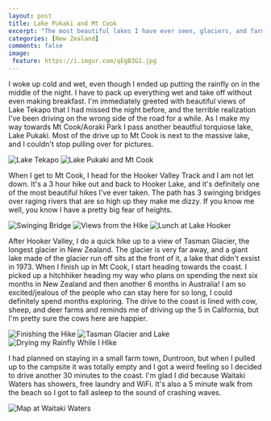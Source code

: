 ```yaml
---
layout: post
title: Lake Pukaki and Mt Cook
excerpt: "The most beautiful lakes I have ever seen, glaciers, and farms."
categories: [New Zealand]
comments: false
image:
 feature: https://i.imgur.com/qEgB3G1.jpg
---
```


I woke up cold and wet, even though I ended up putting the rainfly on in the middle of the night. I have to pack up everything wet and take off without even making breakfast. I'm immediately greeted with beautiful views of Lake Tekapo that I had missed the night before, and the terrible realization I've been driving on the wrong side of the road for a while. As I make my way towards Mt Cook/Aoraki Park I pass another beautfiul torquiose lake, Lake Pukaki. Most of the drive up to Mt Cook is next to the massive lake, and I couldn't stop pulling over for pictures.

![Lake Tekapo](https://i.imgur.com/aANdmkwl.jpg) ![Lake Pukaki and Mt Cook](https://i.imgur.com/m88cztBl.jpg)

When I get to Mt Cook, I head for the Hooker Valley Track and I am not let down. It's a 3 hour hike out and back to Hooker Lake, and it's definitely one of the most beautiful hikes I've ever taken. The path has 3 swinging bridges over raging rivers that are so high up they make me dizzy. If you know me well, you know I have a pretty big fear of heights.

![Swinging Bridge](https://i.imgur.com/SMmuvXil.jpg) ![Views from the Hike](https://i.imgur.com/Mme15yVl.jpg) ![Lunch at Lake Hooker](https://i.imgur.com/4o31RwFl.jpg)

After Hooker Valley, I do a quick hike up to a view of Tasman Glacier, the longest glacier in New Zealand. The glacier is very far away, and a giant lake made of the glacier run off sits at the front of it, a lake that didn't exsist in 1973. When I finish up in Mt Cook, I start heading towards the coast. I picked up a hitchhiker heading my way who plans on spending the next six months in New Zealand and then another 6 months in Australia! I am so excited/jealous of the people who can stay here for so long, I could definitely spend months exploring. The drive to the coast is lined with cow, sheep, and deer farms and reminds me of driving up the 5 in California, but I'm pretty sure the cows here are happier.

![Finishing the Hike](https://i.imgur.com/KH2aGWsl.jpg) ![Tasman Glacier and Lake](https://i.imgur.com/m88cztBl.jpg) ![Drying my Rainfly While I HIke](https://i.imgur.com/nrp2YrYl.jpg)

I had planned on staying in a small farm town, Duntroon, but when I pulled up to the campsite it was totally empty and I got a weird feeling so I decided to drive another 30 minutes to the coast. I'm glad I did because Waitaki Waters has showers, free laundry and WiFi. It's also a 5 minute walk from the beach so I got to fall asleep to the sound of crashing waves.

![Map at Waitaki Waters](https://i.imgur.com/AsMAGo5l.jpg)

